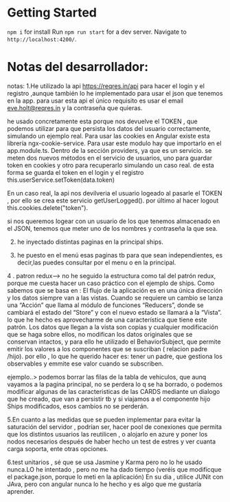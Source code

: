 

# Getting Started 

`npm i`  for install
Run `npm run start` for a dev server. 
Navigate to `http://localhost:4200/`.


# Notas del desarrollador:
notas:
1.He utilizado la api https://reqres.in/api  para hacer el login y el registro ,aunque también lo he implementado para usar el json que tenemos en la app.
para usar esta api el único requisito es usar  el email eve.holt@reqres.in y la contraseña que quieras.

he usado concretamente esta porque nos devuelve el TOKEN , que podemos utilizar para que persista los datos del usuario correctamente, simulando un ejemplo real.
Para usar las cookies en Angular existe esta librería ngx-cookie-service.
Para usar este modulo hay que importarlo en el app.module.ts. Dentro de la sección providers, ya que es un servicio.
se meten  dos nuevos métodos en el servicio de usuarios, uno para guardar token en cookies y otro para recuperarlo simulando un caso real.
de esta forma se guarda el token en el login y el registro this.userService.setToken(data.token)

En un caso real, la api nos devilveria el usuario logeado al pasarle el TOKEN , por ello se crea este servicio  getUserLogged().
por último al hacer logout this.cookies.delete("token").

si nos queremos logear con un usuario de los que tenemos almacenado en el JSON, tenemos que meter uno de los nombres y contraseña la que sea.

2. he inyectado distintas paginas en la principal ships.

3. he puesto en el menú esas paginas tb para que sean independientes, es decir,las puedes consultar por el menu o en la principal.

4 . patron redux-->  no he seguido la estructura como tal del patrón redux, 
porque me cuesta hacer un caso práctico con el ejemplo de ships. 
Como sabemos que se basa en : El flujo de la aplicación es en una única dirección y los datos siempre van a las vistas. 
Cuando se requiere un cambio se lanza una “Acción” que llama al módulo de funciones “Reducers”, donde se cambiará el estado del “Store” y con el nuevo estado se llamará a la “Vista”.
lo que he hecho es  aprovecharme de una característica que tiene este patrón. Los datos que llegan a la vista son copias y cualquier modificación que se haga sobre ellos, no modifican los datos originales que se conservan intactos,
y para ello he utilizado el BehaviorSubject, que permite emitir los valores a los componentes que se suscriban ( relacion padre /hijo). por ello , lo que he querido hacer es:
tener un padre, que gestiona los observables y emmite ese valor cuando se subscriben.

ejemplo..> podemos borrar las filas de la tabla de vehiculos, que aunq vayamos a la pagina principal, no se perdera lo q se ha borrado, o podemos modificar algunas de las caracteristicas
de las CARDS mediante un dialogo que he creado, que van a persistir tb  y si viajamos a el componente hijo Ships modificados, esos cambios no se perderán.

5.En cuanto a las medidas que se pueden implementar para evitar la saturación del servidor , podrían ser, hacer pool de conexiones que permita que los distintos usuarios las reutilicen , o 
alojarlo en azure y poner los nodos necesarios después de haber hecho un test de estres y ver cuanta carga soporta, ente otras opciones.

6.test unitarios , sé que se usa Jasmine y Karma pero no lo he usado nunca.LO he intentado , pero  no me ha dado tiempo (veréis que modificque el package.json, porque lo meti en la aplicación)
En su dia , utilice JUNit con JAva, pero con angular nunca lo he hecho y es algo que me gustaría aprender.


